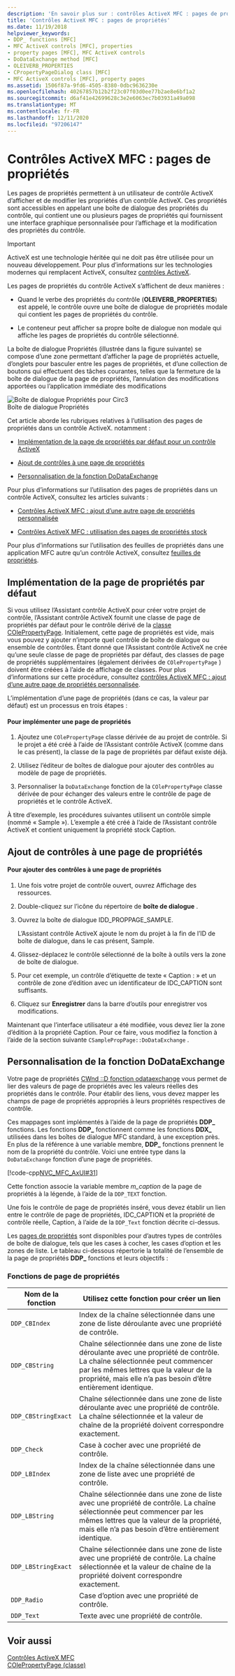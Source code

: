 ```yaml
---
description: 'En savoir plus sur : contrôles ActiveX MFC : pages de propriétés'
title: 'Contrôles ActiveX MFC : pages de propriétés'
ms.date: 11/19/2018
helpviewer_keywords:
- DDP_ functions [MFC]
- MFC ActiveX controls [MFC], properties
- property pages [MFC], MFC ActiveX controls
- DoDataExchange method [MFC]
- OLEIVERB_PROPERTIES
- CPropertyPageDialog class [MFC]
- MFC ActiveX controls [MFC], property pages
ms.assetid: 1506f87a-9fd6-4505-8380-0dbc9636230e
ms.openlocfilehash: 40267857b12b2f23c07f03d0ee77b2ae8e6bf1a2
ms.sourcegitcommit: d6af41e42699628c3e2e6063ec7b03931a49a098
ms.translationtype: MT
ms.contentlocale: fr-FR
ms.lasthandoff: 12/11/2020
ms.locfileid: "97206147"
---
```

# <a name="mfc-activex-controls-property-pages"></a>Contrôles ActiveX MFC : pages de propriétés

Les pages de propriétés permettent à un utilisateur de contrôle ActiveX d’afficher et de modifier les propriétés d’un contrôle ActiveX. Ces propriétés sont accessibles en appelant une boîte de dialogue des propriétés du contrôle, qui contient une ou plusieurs pages de propriétés qui fournissent une interface graphique personnalisée pour l’affichage et la modification des propriétés du contrôle.

>[!IMPORTANT]
> ActiveX est une technologie héritée qui ne doit pas être utilisée pour un nouveau développement. Pour plus d’informations sur les technologies modernes qui remplacent ActiveX, consultez [contrôles ActiveX](activex-controls.md).

Les pages de propriétés du contrôle ActiveX s’affichent de deux manières :

- Quand le verbe des propriétés du contrôle (**OLEIVERB_PROPERTIES**) est appelé, le contrôle ouvre une boîte de dialogue de propriétés modale qui contient les pages de propriétés du contrôle.

- Le conteneur peut afficher sa propre boîte de dialogue non modale qui affiche les pages de propriétés du contrôle sélectionné.

La boîte de dialogue Propriétés (illustrée dans la figure suivante) se compose d’une zone permettant d’afficher la page de propriétés actuelle, d’onglets pour basculer entre les pages de propriétés, et d’une collection de boutons qui effectuent des tâches courantes, telles que la fermeture de la boîte de dialogue de la page de propriétés, l’annulation des modifications apportées ou l’application immédiate des modifications

![Boîte de dialogue Propriétés pour Circ3](../mfc/media/vc373i1.gif "Boîte de dialogue Propriétés pour Circ3") <br/>
Boîte de dialogue Propriétés

Cet article aborde les rubriques relatives à l’utilisation des pages de propriétés dans un contrôle ActiveX. notamment :

- [Implémentation de la page de propriétés par défaut pour un contrôle ActiveX](#_core_implementing_the_default_property_page)

- [Ajout de contrôles à une page de propriétés](#_core_adding_controls_to_a_property_page)

- [Personnalisation de la fonction DoDataExchange](#_core_customizing_the_dodataexchange_function)

Pour plus d’informations sur l’utilisation des pages de propriétés dans un contrôle ActiveX, consultez les articles suivants :

- [Contrôles ActiveX MFC : ajout d’une autre page de propriétés personnalisée](mfc-activex-controls-adding-another-custom-property-page.md)

- [Contrôles ActiveX MFC : utilisation des pages de propriétés stock](mfc-activex-controls-using-stock-property-pages.md)

Pour plus d’informations sur l’utilisation des feuilles de propriétés dans une application MFC autre qu’un contrôle ActiveX, consultez [feuilles de propriétés](property-sheets-mfc.md).

## <a name="implementing-the-default-property-page"></a><a name="_core_implementing_the_default_property_page"></a> Implémentation de la page de propriétés par défaut

Si vous utilisez l’Assistant contrôle ActiveX pour créer votre projet de contrôle, l’Assistant contrôle ActiveX fournit une classe de page de propriétés par défaut pour le contrôle dérivé de la [classe COlePropertyPage](reference/colepropertypage-class.md). Initialement, cette page de propriétés est vide, mais vous pouvez y ajouter n’importe quel contrôle de boîte de dialogue ou ensemble de contrôles. Étant donné que l’Assistant contrôle ActiveX ne crée qu’une seule classe de page de propriétés par défaut, des classes de page de propriétés supplémentaires (également dérivées de `COlePropertyPage` ) doivent être créées à l’aide de affichage de classes. Pour plus d’informations sur cette procédure, consultez [contrôles ActiveX MFC : ajout d’une autre page de propriétés personnalisée](mfc-activex-controls-adding-another-custom-property-page.md).

L’implémentation d’une page de propriétés (dans ce cas, la valeur par défaut) est un processus en trois étapes :

#### <a name="to-implement-a-property-page"></a>Pour implémenter une page de propriétés

1. Ajoutez une `COlePropertyPage` classe dérivée de au projet de contrôle. Si le projet a été créé à l’aide de l’Assistant contrôle ActiveX (comme dans le cas présent), la classe de la page de propriétés par défaut existe déjà.

1. Utilisez l’éditeur de boîtes de dialogue pour ajouter des contrôles au modèle de page de propriétés.

1. Personnaliser la `DoDataExchange` fonction de la `COlePropertyPage` classe dérivée de pour échanger des valeurs entre le contrôle de page de propriétés et le contrôle ActiveX.

À titre d’exemple, les procédures suivantes utilisent un contrôle simple (nommé « Sample »). L’exemple a été créé à l’aide de l’Assistant contrôle ActiveX et contient uniquement la propriété stock Caption.

## <a name="adding-controls-to-a-property-page"></a><a name="_core_adding_controls_to_a_property_page"></a> Ajout de contrôles à une page de propriétés

#### <a name="to-add-controls-to-a-property-page"></a>Pour ajouter des contrôles à une page de propriétés

1. Une fois votre projet de contrôle ouvert, ouvrez Affichage des ressources.

1. Double-cliquez sur l’icône du répertoire de **boîte de dialogue** .

1. Ouvrez la boîte de dialogue IDD_PROPPAGE_SAMPLE.

   L’Assistant contrôle ActiveX ajoute le nom du projet à la fin de l’ID de boîte de dialogue, dans le cas présent, Sample.

1. Glissez-déplacez le contrôle sélectionné de la boîte à outils vers la zone de boîte de dialogue.

1. Pour cet exemple, un contrôle d’étiquette de texte « Caption : » et un contrôle de zone d’édition avec un identificateur de IDC_CAPTION sont suffisants.

1. Cliquez sur **Enregistrer** dans la barre d’outils pour enregistrer vos modifications.

Maintenant que l’interface utilisateur a été modifiée, vous devez lier la zone d’édition à la propriété Caption. Pour ce faire, vous modifiez la fonction à l’aide de la section suivante `CSamplePropPage::DoDataExchange` .

## <a name="customizing-the-dodataexchange-function"></a><a name="_core_customizing_the_dodataexchange_function"></a> Personnalisation de la fonction DoDataExchange

Votre page de propriétés [CWnd ::D fonction odataexchange](reference/cwnd-class.md#dodataexchange) vous permet de lier des valeurs de page de propriétés avec les valeurs réelles des propriétés dans le contrôle. Pour établir des liens, vous devez mapper les champs de page de propriétés appropriés à leurs propriétés respectives de contrôle.

Ces mappages sont implémentés à l’aide de la page de propriétés **DDP_** fonctions. Les fonctions **DDP_** fonctionnent comme les fonctions **DDX_** utilisées dans les boîtes de dialogue MFC standard, à une exception près. En plus de la référence à une variable membre, **DDP_** fonctions prennent le nom de la propriété du contrôle. Voici une entrée type dans la `DoDataExchange` fonction d’une page de propriétés.

[!code-cpp[NVC_MFC_AxUI#31](codesnippet/cpp/mfc-activex-controls-property-pages_1.cpp)]

Cette fonction associe la variable membre *m_caption* de la page de propriétés à la légende, à l’aide de la `DDP_TEXT` fonction.

Une fois le contrôle de page de propriétés inséré, vous devez établir un lien entre le contrôle de page de propriétés, IDC_CAPTION et la propriété de contrôle réelle, Caption, à l’aide de la `DDP_Text` fonction décrite ci-dessus.

Les [pages de propriétés](reference/property-pages-mfc.md) sont disponibles pour d’autres types de contrôles de boîte de dialogue, tels que les cases à cocher, les cases d’option et les zones de liste. Le tableau ci-dessous répertorie la totalité de l’ensemble de la page de propriétés **DDP_** fonctions et leurs objectifs :

### <a name="property-page-functions"></a>Fonctions de page de propriétés

|Nom de la fonction|Utilisez cette fonction pour créer un lien|
|-------------------|-------------------------------|
|`DDP_CBIndex`|Index de la chaîne sélectionnée dans une zone de liste déroulante avec une propriété de contrôle.|
|`DDP_CBString`|Chaîne sélectionnée dans une zone de liste déroulante avec une propriété de contrôle. La chaîne sélectionnée peut commencer par les mêmes lettres que la valeur de la propriété, mais elle n’a pas besoin d’être entièrement identique.|
|`DDP_CBStringExact`|Chaîne sélectionnée dans une zone de liste déroulante avec une propriété de contrôle. La chaîne sélectionnée et la valeur de chaîne de la propriété doivent correspondre exactement.|
|`DDP_Check`|Case à cocher avec une propriété de contrôle.|
|`DDP_LBIndex`|Index de la chaîne sélectionnée dans une zone de liste avec une propriété de contrôle.|
|`DDP_LBString`|Chaîne sélectionnée dans une zone de liste avec une propriété de contrôle. La chaîne sélectionnée peut commencer par les mêmes lettres que la valeur de la propriété, mais elle n’a pas besoin d’être entièrement identique.|
|`DDP_LBStringExact`|Chaîne sélectionnée dans une zone de liste avec une propriété de contrôle. La chaîne sélectionnée et la valeur de chaîne de la propriété doivent correspondre exactement.|
|`DDP_Radio`|Case d’option avec une propriété de contrôle.|
|`DDP_Text`|Texte avec une propriété de contrôle.|

## <a name="see-also"></a>Voir aussi

[Contrôles ActiveX MFC](mfc-activex-controls.md)<br/>
[COlePropertyPage (classe)](reference/colepropertypage-class.md)
